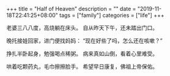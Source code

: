 +++
title = "Half of Heaven"
description = ""
date = "2019-11-18T22:41:25+08:00"
tags = ["family"]
categories = ["life"]
+++

老婆三八八度，高烧躺在床头。
自从昨天下午，还未踏出门口。

晚托接娃回家，进门便找妈妈：
“现在好些了吗，怎么还在咳嗽？”

挣扎半卧起身，勉强喝点稀粥。
病来真如山倒，看着心里难受。

哄着吃颗药丸，毛巾擦擦脸手。
希望早日康复，佛祖上帝保佑。
